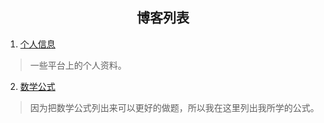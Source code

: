 ## <center>博客列表</center>

1. [个人信息](_posts/2022-07-28-personal-information.md)

> 一些平台上的个人资料。

2. [数学公式](_posts/2022-08-18-math-formula.md)

> 因为把数学公式列出来可以更好的做题，所以我在这里列出我所学的公式。